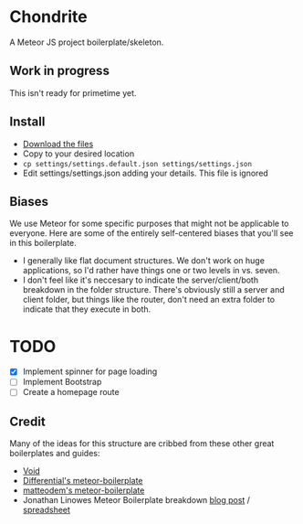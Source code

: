 # Chondrite

A Meteor JS project boilerplate/skeleton.

## Work in progress
This isn't ready for primetime yet.

## Install
* [Download the files](https://github.com/scimusmn/chondrite/archive/master.zip)
* Copy to your desired location
* `cp settings/settings.default.json settings/settings.json`
* Edit settings/settings.json adding your details. This file is ignored

## Biases
We use Meteor for some specific purposes that might not be applicable to everyone. Here are some of the entirely self-centered biases that you'll see in this boilerplate.

* I generally like flat document structures. We don't work on huge applications, so I'd rather have things one or two levels in vs. seven.
* I don't feel like it's neccesary to indicate the server/client/both breakdown in the folder structure. There's obviously still a server and client folder, but things like the router, don't need an extra folder to indicate that they execute in both.

# TODO
- [x] Implement spinner for page loading
- [ ] Implement Bootstrap
- [ ] Create a homepage route

## Credit
Many of the ideas for this structure are cribbed from these other great boilerplates and guides:
* [Void](https://github.com/SachaG/Void)
* [Differential's meteor-boilerplate](https://github.com/Differential/meteor-boilerplate)
* [matteodem's meteor-boilerplate](https://github.com/matteodem/meteor-boilerplate)
* Jonathan Linowes Meteor Boilerplate breakdown [blog post](https://medium.com/things-i-did-and-learned-today/in-search-of-a-meteor-boilerplate-6f01fe5abfd1) / [spreadsheet](https://docs.google.com/a/smm.org/spreadsheets/d/1ZL5884zIRETLgSZr4n3ButsoPLxXQFom7VMtxZ4G4gk/edit)
